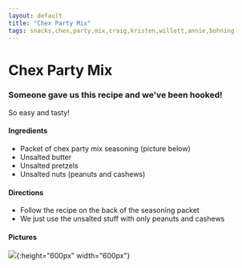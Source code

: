 ```yaml
---
layout: default
title: "Chex Party Mix"
tags: snacks,chex,party,mix,craig,kristen,willett,annie,bohning
---
```

# Chex Party Mix

### Someone gave us this recipe and we've been hooked!
So easy and tasty!

#### Ingredients
- Packet of chex party mix seasoning (picture below)
- Unsalted butter
- Unsalted pretzels
- Unsalted nuts (peanuts and cashews)

#### Directions
- Follow the recipe on the back of the seasoning packet
- We just use the unsalted stuff with only peanuts and cashews

#### Pictures
![]({{site.github.url}}/Snacks/Images/chexpartymix.jpeg){:height="600px" width="600px"}
